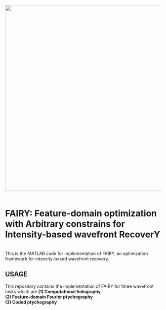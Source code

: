 <div align = 'center'>
<img src = "" width = "600" alt="" align = center />
</div><br>

# FAIRY: Feature-domain optimization with Arbitrary constrains for Intensity-based wavefront RecoverY
<br>
This is the MATLAB code for implementation of FAIRY, an optimization framework for intensity-based wavefront recovery.
<br>

## USAGE
This repository contains the implementation of FAIRY for three wavefront tasks which are
**(1) Computational holography** <br>
**(2) Feature-domain Fourier ptychography** <br>
**(3) Coded ptychography** <br>
<br>
<br>
